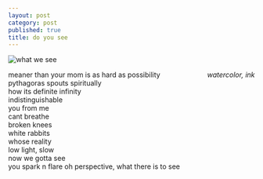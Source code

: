 ```yaml
---
layout: post
category: post
published: true
title: do you see
---
```

![what we see]({{site.baseurl}}/media/what-we-see.jpeg)
<!--more-->
<span class='date' style='float:right;'>*watercolor, ink*</span>  
  
  
meaner than your mom is as hard as possibility   
pythagoras spouts spiritually  
how its definite infinity  
indistinguishable  
you from me  
cant breathe  
broken knees  
white rabbits  
whose reality  
low light, slow  
now we gotta see  
you spark n flare oh
perspective, what there is to see  
